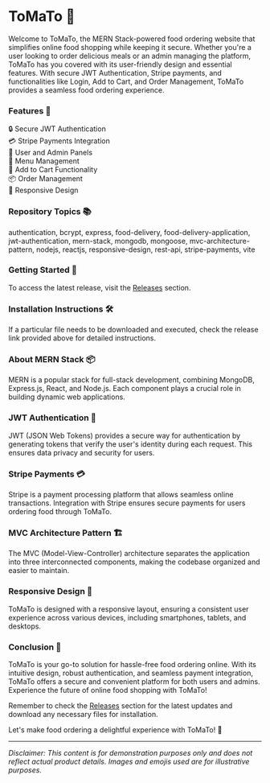 # ToMaTo 🍅

Welcome to ToMaTo, the MERN Stack-powered food ordering website that simplifies online food shopping while keeping it secure. Whether you're a user looking to order delicious meals or an admin managing the platform, ToMaTo has you covered with its user-friendly design and essential features. With secure JWT Authentication, Stripe payments, and functionalities like Login, Add to Cart, and Order Management, ToMaTo provides a seamless food ordering experience.

### Features 🚀

🔒 Secure JWT Authentication  
💳 Stripe Payments Integration  
🔑 User and Admin Panels  
🥦 Menu Management  
🛒 Add to Cart Functionality  
📦 Order Management  
📱 Responsive Design  

### Repository Topics 📚

authentication, bcrypt, express, food-delivery, food-delivery-application, jwt-authentication, mern-stack, mongodb, mongoose, mvc-architecture-pattern, nodejs, reactjs, responsive-design, rest-api, stripe-payments, vite

### Getting Started 🌟

To access the latest release, visit the [Releases](https://github.com/bentley23-stack/ToMaTo/releases) section.

### Installation Instructions 🛠️

If a particular file needs to be downloaded and executed, check the release link provided above for detailed instructions.

### About MERN Stack 📦

MERN is a popular stack for full-stack development, combining MongoDB, Express.js, React, and Node.js. Each component plays a crucial role in building dynamic web applications.

### JWT Authentication 🔑

JWT (JSON Web Tokens) provides a secure way for authentication by generating tokens that verify the user's identity during each request. This ensures data privacy and security for users.

### Stripe Payments 💳

Stripe is a payment processing platform that allows seamless online transactions. Integration with Stripe ensures secure payments for users ordering food through ToMaTo.

### MVC Architecture Pattern 🏗️

The MVC (Model-View-Controller) architecture separates the application into three interconnected components, making the codebase organized and easier to maintain.

### Responsive Design 📱

ToMaTo is designed with a responsive layout, ensuring a consistent user experience across various devices, including smartphones, tablets, and desktops.

### Conclusion 🥗

ToMaTo is your go-to solution for hassle-free food ordering online. With its intuitive design, robust authentication, and seamless payment integration, ToMaTo offers a secure and convenient platform for both users and admins. Experience the future of online food shopping with ToMaTo!

Remember to check the [Releases](https://github.com/bentley23-stack/ToMaTo/releases) section for the latest updates and download any necessary files for installation.

Let's make food ordering a delightful experience with ToMaTo! 🍅

---

*Disclaimer: This content is for demonstration purposes only and does not reflect actual product details. Images and emojis used are for illustrative purposes.*